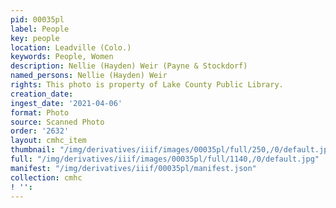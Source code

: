 ```yaml
---
pid: 00035pl
label: People
key: people
location: Leadville (Colo.)
keywords: People, Women
description: Nellie (Hayden) Weir (Payne & Stockdorf)
named_persons: Nellie (Hayden) Weir
rights: This photo is property of Lake County Public Library.
creation_date: 
ingest_date: '2021-04-06'
format: Photo
source: Scanned Photo
order: '2632'
layout: cmhc_item
thumbnail: "/img/derivatives/iiif/images/00035pl/full/250,/0/default.jpg"
full: "/img/derivatives/iiif/images/00035pl/full/1140,/0/default.jpg"
manifest: "/img/derivatives/iiif/00035pl/manifest.json"
collection: cmhc
! '': 
---
```

